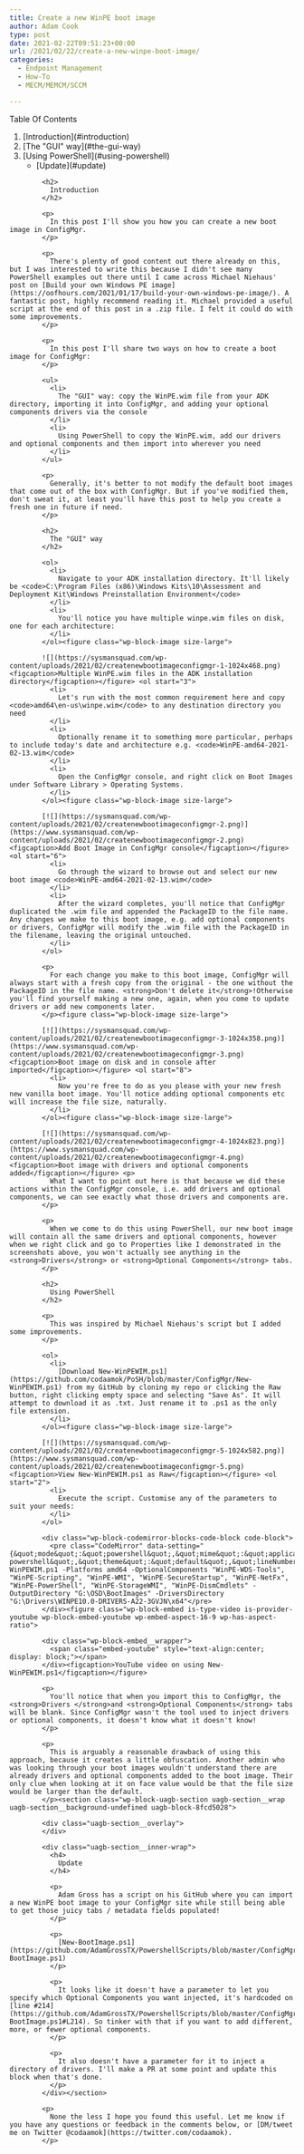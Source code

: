 ```yaml
---
title: Create a new WinPE boot image
author: Adam Cook
type: post
date: 2021-02-22T09:51:23+00:00
url: /2021/02/22/create-a-new-winpe-boot-image/
categories:
  - Endpoint Management
  - How-To
  - MECM/MEMCM/SCCM

---
```

<div class="wp-block-uagb-table-of-contents uagb-toc\_\_align-left uagb-toc\_\_columns-1 uagb-block-dbfa68ec " data-scroll= "1" data-offset= "30" data-delay= "800" > 

<div class="uagb-toc__wrap">
  <div class="uagb-toc__title-wrap">
    <div class="uagb-toc__title">
      Table Of Contents
    </div>
  </div>
  
  <div class="uagb-toc__list-wrap">
    <ol class="uagb-toc__list">
      <li class="uagb-toc__list">
        [Introduction](#introduction)<li class="uagb-toc__list">
          [The "GUI" way](#the-gui-way)<li class="uagb-toc__list">
            [Using PowerShell](#using-powershell)<ul class="uagb-toc__list">
              <li class="uagb-toc__list">
                [Update](#update)
              </li>
            </ul></ol> </div> </div> </div> 
            
            <h2>
              Introduction
            </h2>
            
            <p>
              In this post I'll show you how you can create a new boot image in ConfigMgr.
            </p>
            
            <p>
              There's plenty of good content out there already on this, but I was interested to write this because I didn't see many PowerShell examples out there until I came across Michael Niehaus' post on [Build your own Windows PE image](https://oofhours.com/2021/01/17/build-your-own-windows-pe-image/). A fantastic post, highly recommend reading it. Michael provided a useful script at the end of this post in a .zip file. I felt it could do with some improvements.
            </p>
            
            <p>
              In this post I'll share two ways on how to create a boot image for ConfigMgr:
            </p>
            
            <ul>
              <li>
                The "GUI" way: copy the WinPE.wim file from your ADK directory, importing it into ConfigMgr, and adding your optional components drivers via the console
              </li>
              <li>
                Using PowerShell to copy the WinPE.wim, add our drivers and optional components and then import into wherever you need
              </li>
            </ul>
            
            <p>
              Generally, it's better to not modify the default boot images that come out of the box with ConfigMgr. But if you've modified them, don't sweat it, at least you'll have this post to help you create a fresh one in future if need.
            </p>
            
            <h2>
              The "GUI" way
            </h2>
            
            <ol>
              <li>
                Navigate to your ADK installation directory. It'll likely be <code>C:\Program Files (x86)\Windows Kits\10\Assessment and Deployment Kit\Windows Preinstallation Environment</code>
              </li>
              <li>
                You'll notice you have multiple winpe.wim files on disk, one for each architecture:
              </li>
            </ol><figure class="wp-block-image size-large">
            
            ![](https://sysmansquad.com/wp-content/uploads/2021/02/createnewbootimageconfigmgr-1-1024x468.png)<figcaption>Multiple WinPE.wim files in the ADK installation directory</figcaption></figure> <ol start="3">
              <li>
                Let's run with the most common requirement here and copy <code>amd64\en-us\winpe.wim</code> to any destination directory you need
              </li>
              <li>
                Optionally rename it to something more particular, perhaps to include today's date and architecture e.g. <code>WinPE-amd64-2021-02-13.wim</code>
              </li>
              <li>
                Open the ConfigMgr console, and right click on Boot Images under Software Library > Operating Systems.
              </li>
            </ol><figure class="wp-block-image size-large">
            
            [![](https://sysmansquad.com/wp-content/uploads/2021/02/createnewbootimageconfigmgr-2.png)](https://www.sysmansquad.com/wp-content/uploads/2021/02/createnewbootimageconfigmgr-2.png)<figcaption>Add Boot Image in ConfigMgr console</figcaption></figure> <ol start="6">
              <li>
                Go through the wizard to browse out and select our new boot image <code>WinPE-amd64-2021-02-13.wim</code>
              </li>
              <li>
                After the wizard completes, you'll notice that ConfigMgr duplicated the .wim file and appended the PackageID to the file name. Any changes we make to this boot image, e.g. add optional components or drivers, ConfigMgr will modify the .wim file with the PackageID in the filename, leaving the original untouched.
              </li>
            </ol>
            
            <p>
              For each change you make to this boot image, ConfigMgr will always start with a fresh copy from the original - the one without the PackageID in the file name. <strong>Don't delete it</strong>!Otherwise you'll find yourself making a new one, again, when you come to update drivers or add new components later.
            </p><figure class="wp-block-image size-large">
            
            [![](https://sysmansquad.com/wp-content/uploads/2021/02/createnewbootimageconfigmgr-3-1024x358.png)](https://www.sysmansquad.com/wp-content/uploads/2021/02/createnewbootimageconfigmgr-3.png)<figcaption>Boot image on disk and in console after imported</figcaption></figure> <ol start="8">
              <li>
                Now you're free to do as you please with your new fresh new vanilla boot image. You'll notice adding optional components etc will increase the file size, naturally.
              </li>
            </ol><figure class="wp-block-image size-large">
            
            [![](https://sysmansquad.com/wp-content/uploads/2021/02/createnewbootimageconfigmgr-4-1024x823.png)](https://www.sysmansquad.com/wp-content/uploads/2021/02/createnewbootimageconfigmgr-4.png)<figcaption>Boot image with drivers and optional components added</figcaption></figure> <p>
              What I want to point out here is that because we did these actions within the ConfigMgr console, i.e. add drivers and optional components, we can see exactly what those drivers and components are.
            </p>
            
            <p>
              When we come to do this using PowerShell, our new boot image will contain all the same drivers and optional components, however when we right click and go to Properties like I demonstrated in the screenshots above, you won't actually see anything in the <strong>Drivers</strong> or <strong>Optional Components</strong> tabs.
            </p>
            
            <h2>
              Using PowerShell
            </h2>
            
            <p>
              This was inspired by Michael Niehaus's script but I added some improvements.
            </p>
            
            <ol>
              <li>
                [Download New-WinPEWIM.ps1](https://github.com/codaamok/PoSH/blob/master/ConfigMgr/New-WinPEWIM.ps1) from my GitHub by cloning my repo or clicking the Raw button, right clicking empty space and selecting "Save As". It will attempt to download it as .txt. Just rename it to .ps1 as the only file extension.
              </li>
            </ol><figure class="wp-block-image size-large">
            
            [![](https://sysmansquad.com/wp-content/uploads/2021/02/createnewbootimageconfigmgr-5-1024x582.png)](https://www.sysmansquad.com/wp-content/uploads/2021/02/createnewbootimageconfigmgr-5.png)<figcaption>View New-WinPEWIM.ps1 as Raw</figcaption></figure> <ol start="2">
              <li>
                Execute the script. Customise any of the parameters to suit your needs:
              </li>
            </ol>
            
            <div class="wp-block-codemirror-blocks-code-block code-block">
              <pre class="CodeMirror" data-setting="{&quot;mode&quot;:&quot;powershell&quot;,&quot;mime&quot;:&quot;application/x-powershell&quot;,&quot;theme&quot;:&quot;default&quot;,&quot;lineNumbers&quot;:true,&quot;styleActiveLine&quot;:true,&quot;lineWrapping&quot;:true,&quot;readOnly&quot;:true,&quot;fileName&quot;:&quot;PowerShell&quot;,&quot;language&quot;:&quot;PowerShell&quot;,&quot;modeName&quot;:&quot;powershell&quot;}">.\New-WinPEWIM.ps1 -Platforms amd64 -OptionalComponents "WinPE-WDS-Tools", "WinPE-Scripting", "WinPE-WMI", "WinPE-SecureStartup", "WinPE-NetFx", "WinPE-PowerShell", "WinPE-StorageWMI", "WinPE-DismCmdlets" -OutputDirectory "G:\OSD\BootImages" -DriversDirectory "G:\Drivers\WINPE10.0-DRIVERS-A22-3GVJN\x64"</pre>
            </div><figure class="wp-block-embed is-type-video is-provider-youtube wp-block-embed-youtube wp-embed-aspect-16-9 wp-has-aspect-ratio">
            
            <div class="wp-block-embed__wrapper">
              <span class="embed-youtube" style="text-align:center; display: block;"></span>
            </div><figcaption>YouTube video on using New-WinPEWIM.ps1</figcaption></figure> 
            
            <p>
              You'll notice that when you import this to ConfigMgr, the <strong>Drivers </strong>and <strong>Optional Components</strong> tabs will be blank. Since ConfigMgr wasn't the tool used to inject drivers or optional components, it doesn't know what it doesn't know!
            </p>
            
            <p>
              This is arguably a reasonable drawback of using this approach, because it creates a little obfuscation. Another admin who was looking through your boot images wouldn't understand there are already drivers and optional components added to the boot image. Their only clue when looking at it on face value would be that the file size would be larger than the default.
            </p><section class="wp-block-uagb-section uagb-section__wrap uagb-section__background-undefined uagb-block-8fcd5028">
            
            <div class="uagb-section__overlay">
            </div>
            
            <div class="uagb-section__inner-wrap">
              <h4>
                Update
              </h4>
              
              <p>
                Adam Gross has a script on his GitHub where you can import a new WinPE boot image to your ConfigMgr site while still being able to get those juicy tabs / metadata fields populated!
              </p>
              
              <p>
                [New-BootImage.ps1](https://github.com/AdamGrossTX/PowershellScripts/blob/master/ConfigMgr/BootImage/New-BootImage.ps1)
              </p>
              
              <p>
                It looks like it doesn't have a parameter to let you specify which Optional Components you want injected, it's hardcoded on [line #214](https://github.com/AdamGrossTX/PowershellScripts/blob/master/ConfigMgr/BootImage/New-BootImage.ps1#L214). So tinker with that if you want to add different, more, or fewer optional components.
              </p>
              
              <p>
                It also doesn't have a parameter for it to inject a directory of drivers. I'll make a PR at some point and update this block when that's done.
              </p>
            </div></section> 
            
            <p>
              None the less I hope you found this useful. Let me know if you have any questions or feedback in the comments below, or [DM/tweet me on Twitter @codaamok](https://twitter.com/codaamok).
            </p>
